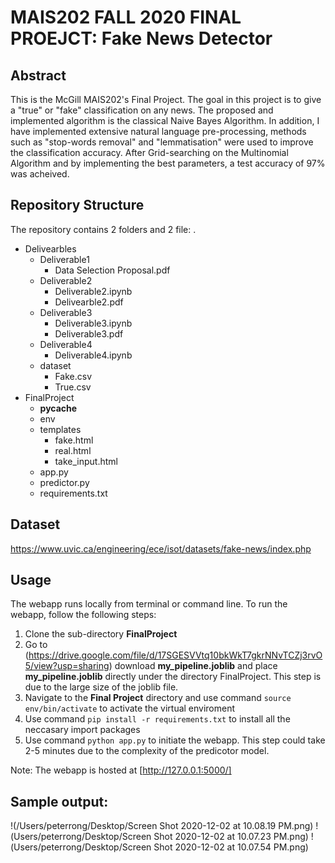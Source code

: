 # MAIS202 FALL 2020 FINAL PROEJCT: Fake News Detector

## Abstract

This is the McGill MAIS202's Final Project. The goal in this project is to give a "true" or "fake" classification on any news. The proposed and implemented algorithm is the classical Naive Bayes Algorithm. In addition, I have implemented extensive natural language pre-processing, methods such as "stop-words removal" and "lemmatisation" were used to improve the classification accuracy. After Grid-searching on the Multinomial Algorithm and by implementing the best parameters, a test accuracy of 97% was acheived.

## Repository Structure

The repository contains 2 folders and 2 file:
.

-   Delivearbles
    -   Deliverable1
        -   Data Selection Proposal.pdf
    -   Deliverable2
        -   Deliverable2.ipynb
        -   Delivearble2.pdf
    -   Deliverable3
        -   Deliverable3.ipynb
        -   Deliverable3.pdf
    -   Deliverable4
        -   Deliverable4.ipynb
    -   dataset
        -   Fake.csv
        -   True.csv
-   FinalProject
    -   **pycache**
    -   env
    -   templates
        -   fake.html
        -   real.html
        -   take_input.html
    -   app.py
    -   predictor.py
    -   requirements.txt

## Dataset

https://www.uvic.ca/engineering/ece/isot/datasets/fake-news/index.php

## Usage

The webapp runs locally from terminal or command line.
To run the webapp, follow the following steps:

1. Clone the sub-directory **FinalProject**
2. Go to (https://drive.google.com/file/d/17SGESVVtq10bkWkT7gkrNNvTCZj3rvO5/view?usp=sharing) download **my_pipeline.joblib** and place **my_pipeline.joblib** directly under the directory FinalProject. This step is due to the large size of the joblib file.
3. Navigate to the **Final Project** directory and use command `source env/bin/activate` to activate the virtual enviroment
4. Use command `pip install -r requirements.txt` to install all the neccasary import packages
5. Use command `python app.py` to initiate the webapp. This step could take 2-5 minutes due to the complexity of the predicotor model.

Note: The webapp is hosted at [http://127.0.0.1:5000/]

## Sample output:

!(/Users/peterrong/Desktop/Screen Shot 2020-12-02 at 10.08.19 PM.png)
!(Users/peterrong/Desktop/Screen Shot 2020-12-02 at 10.07.23 PM.png)
!(Users/peterrong/Desktop/Screen Shot 2020-12-02 at 10.07.54 PM.png)
